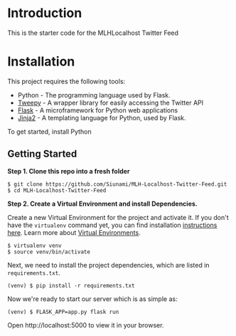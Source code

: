 # Introduction

This is the starter code for the MLHLocalhost Twitter Feed

# Installation

This project requires the following tools:

- Python - The programming language used by Flask.
- [Tweepy](http://www.tweepy.org/) - A wrapper library for easily accessing the Twitter API
- [Flask](http://flask.pocoo.org/) - A microframework for Python web applications
- [Jinja2](http://jinja.pocoo.org/docs/2.10/) - A templating language for Python, used by Flask.

To get started, install Python

## Getting Started

**Step 1. Clone this repo into a fresh folder**

```
$ git clone https://github.com/Siunami/MLH-Localhost-Twitter-Feed.git
$ cd MLH-Localhost-Twitter-Feed
```

**Step 2. Create a Virtual Environment and install Dependencies.**

Create a new Virtual Environment for the project and activate it. If you don't have the `virtualenv` command yet, you can find installation [instructions here](https://virtualenv.readthedocs.io/en/latest/). Learn more about [Virtual Environments](http://flask.pocoo.org/docs/1.0/installation/#virtual-environments).

```
$ virtualenv venv
$ source venv/bin/activate
```

Next, we need to install the project dependencies, which are listed in `requirements.txt`.

```
(venv) $ pip install -r requirements.txt
```

Now we're ready to start our server which is as simple as:

```
(venv) $ FLASK_APP=app.py flask run
```

Open http://localhost:5000 to view it in your browser.

